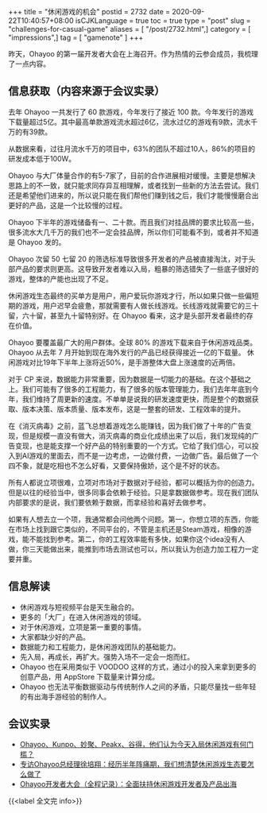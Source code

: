 +++
title = "休闲游戏的机会"
postid = 2732
date = 2020-09-22T10:40:57+08:00
isCJKLanguage = true
toc = true
type = "post"
slug = "challenges-for-casual-game"
aliases = [ "/post/2732.html",]
category = [ "impressions",]
tag = [ "gamenote" ]
+++

昨天，Ohayoo 的第一届开发者大会在上海召开。作为热情的云参会成员，我梳理了一点内容。<!--more-->

## 信息获取（内容来源于会议实录）

去年 Ohayoo 一共发行了 60 款游戏，今年发行了接近 100 款。今年发行的游戏下载量超过5亿。其中最高单款游戏流水超过6亿，流水过亿的游戏有9款，流水千万的有39款。

从数据来看，过往月流水千万的项目中，63%的团队不超过10人，86%的项目的研发成本低于100W。

Ohayoo 与大厂体量合作的有5-7家了，目前的合作进展相对缓慢。主要是想解决思路上的不一致，就只能求同存异互相理解，或者找到一些新的方法去尝试。我们还是希望他们进来的，所以说只能在我们帮他们赚到钱之后，我们才能慢慢磨合出更好的产品，这是一个比较慢的过程。

Ohayoo 下半年的游戏储备有一、二十款。而且我们对挂品牌的要求比较高一些，很多流水大几千万的我们也不一定会挂品牌，所以你们可能看不到，或者并不知道是 Ohayoo 发的。

Ohayoo 次留 50 七留 20 的筛选标准导致很多开发者的产品被直接淘汰，对于头部产品的要求则更高。这导致开发者难以入局，粗暴的筛选错失了一些底子很好的游戏，整体的产能也出现了不足。

休闲游戏生态最终的买单方是用户，用户爱玩你游戏才行，所以如果只做一些偏短期的游戏，用户迟早会疲惫，那就需要有人做长线游戏。长线游戏就需要它的三十留，六十留，甚至九十留特别好。在 Ohayoo 看来，这才是头部开发者最终的存在价值。

Ohayoo 要覆盖最广大的用户群体。全球 80% 的游戏下载来自于休闲游戏品类。Ohayoo 从去年 7 月开始到现在海外发行的产品已经获得接近一亿的下载量。 休闲游戏对比19年下半年上涨将近50%，是手游整体大盘上涨速度的近两倍。

对于 CP 来说，数据能力非常重要，因为数据是一切能力的基础。在这个基础之上。我们可能有了很多的工程能力，有了很多的版本管理能力，我们去年年底到今年，我们维持了周更新的速度。不单单是说我的研发速度更快，而是整个的数据获取、版本决策、版本质量、版本发布，这是一整套的研发、工程效率的提升。

在《消灭病毒》之前，蓝飞总想着游戏怎么能赚钱，因为我们做了十年的广告变现，但是规模一直没有做大，消灭病毒的商业化成绩出来了以后，我们发现纯的广告变现，也是能支撑一个好产品的特别重要的一个方式。它给了我们信心，可以投入到AI游戏的里面去，而不是一边考虑，一边做付费，一边做广告。最后做了一个四不象，就是吃相也不怎么好看，又要保持傲娇，这个是不好的状态。

所有人都说立项很难，立项对市场对于数据对于经验，都可以概括为你的创造力。但是以往的经验当中，很多同事会依赖于经验。只是拿数据做参考。现在我们团队内部要求的是说，我们要依赖于数据，而拿经验和喜好去做参考。

如果有人想去立一个项，我通常都会问他两个问题。第一，你想立项的东西，你能在市场上找到跟它类似的，不同平台的，不管是主机还是Steam游戏，相像的游戏，能不能找到参考。第二，你的工程效率能有多快，如果你这个idea没有人做，你三天能做出来，能推到市场去测试也可以，所以我认为创造力加工程力一定要并重。

## 信息解读

- 休闲游戏与短视频平台是天生融合的。
- 更多的「大厂」在进入休闲游戏的领域。
- 对于休闲游戏，立项是第一重要的事情。
- 大家都缺少好的产品。
- 数据能力和工程能力，是休闲游戏团队的基础能力。
- 先入局，再成长，再扩大。强势入场不一定会一炮而红。
- Ohayoo 也在采用类似于 VOODOO 这样的方式，通过小的投入来拿到更多的创意产品，用 AppStore 下载量来计算分成。
- Ohayoo 也无法平衡数据驱动与传统制作人之间的矛盾，只能尽量找一些年轻的有出海手游经验的制作人。

## 会议实录

- [Ohayoo、Kunpo、妙聚、Peakx、谷得，他们认为今天入局休闲游戏有何门槛？](https://mp.weixin.qq.com/s?__biz=MzU2NTgyOTI4Ng==&mid=2247491532&idx=2&sn=cd58b5e9e3fba74772699c685954fab3)
- [专访Ohayoo总经理徐培翔：经历半年阵痛期，我们想清楚休闲游戏生态要怎么做了](https://mp.weixin.qq.com/s?__biz=MjM5MDEwMTk2MA==&mid=2651147403&idx=1&sn=5c52b148f698225fdd5986160bbc5a7b)
- [Ohayoo开发者大会（全程记录）：全面扶持休闲游戏开发者及产品出海](https://mp.weixin.qq.com/s?__biz=MzIwOTc2MjY2MA==&mid=2247492575&idx=1&sn=39ba0383d43f7acdb46f0e2b6ad231de)

{{<label 全文完 info>}}